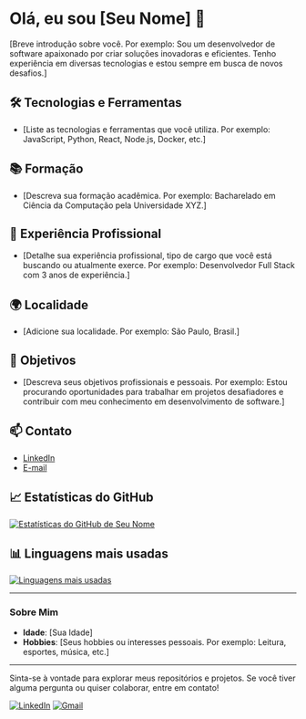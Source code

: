 # Olá, eu sou [Seu Nome] 👋

[Breve introdução sobre você. Por exemplo: Sou um desenvolvedor de software apaixonado por criar soluções inovadoras e eficientes. Tenho experiência em diversas tecnologias e estou sempre em busca de novos desafios.]

## 🛠 Tecnologias e Ferramentas
- [Liste as tecnologias e ferramentas que você utiliza. Por exemplo: JavaScript, Python, React, Node.js, Docker, etc.]

## 📚 Formação
- [Descreva sua formação acadêmica. Por exemplo: Bacharelado em Ciência da Computação pela Universidade XYZ.]

## 💼 Experiência Profissional
- [Detalhe sua experiência profissional, tipo de cargo que você está buscando ou atualmente exerce. Por exemplo: Desenvolvedor Full Stack com 3 anos de experiência.]

## 🌍 Localidade
- [Adicione sua localidade. Por exemplo: São Paulo, Brasil.]

## 🎯 Objetivos
- [Descreva seus objetivos profissionais e pessoais. Por exemplo: Estou procurando oportunidades para trabalhar em projetos desafiadores e contribuir com meu conhecimento em desenvolvimento de software.]

## 📫 Contato
- [LinkedIn](https://www.linkedin.com/in/seu-linkedin)
- [E-mail](mailto:seu-email@gmail.com)

## 📈 Estatísticas do GitHub
[![Estatísticas do GitHub de Seu Nome](https://github-readme-stats.vercel.app/api?username=seu-username&show_icons=true&theme=radical)](https://github.com/seu-username)

## 📊 Linguagens mais usadas
[![Linguagens mais usadas](https://github-readme-stats.vercel.app/api/top-langs/?username=seu-username&layout=compact&theme=radical)](https://github.com/seu-username)

---

### Sobre Mim
- **Idade**: [Sua Idade]
- **Hobbies**: [Seus hobbies ou interesses pessoais. Por exemplo: Leitura, esportes, música, etc.]

---

Sinta-se à vontade para explorar meus repositórios e projetos. Se você tiver alguma pergunta ou quiser colaborar, entre em contato!

[![LinkedIn](https://img.shields.io/badge/LinkedIn-000?style=for-the-badge&logo=linkedin&logoColor=0E76A8)](https://www.linkedin.com/in/seu-linkedin)
[![Gmail](https://img.shields.io/badge/Email-000?style=for-the-badge&logo=gmail&logoColor=EA4335)](mailto:seu-email@gmail.com)
